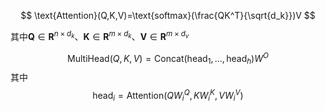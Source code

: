 $$
\text{Attention}(Q,K,V)=\text{softmax}(\frac{QK^T}{\sqrt{d_k}})V
$$

其中$\mathbf{Q} \in \mathbf{R}^{n \times d_k}$、$\mathbf{K} \in \mathbf{R}^{m \times d_k}$、$\mathbf{V} \in \mathbf{R}^{m \times d_v}$


$$
\text{MultiHead}(Q,K,V)=\text{Concat}(\text{head}_1,...,\text{head}_h)W^O
$$
其中
$$
\text{head}_i=\text{Attention}(QW_i^Q,KW_i^K,VW_i^V)
$$
